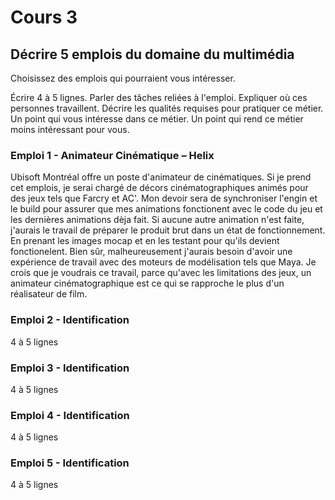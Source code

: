# Cours 3
## Décrire 5 emplois du domaine du multimédia
Choisissez des emplois qui pourraient vous intéresser. 

Écrire 4 à 5 lignes. Parler des tâches reliées à l'emploi. Expliquer où ces personnes travaillent. Décrire les qualités requises pour pratiquer ce métier. Un point qui vous intéresse dans ce métier. Un point qui rend ce métier moins intéressant pour vous.  

### Emploi 1 - Animateur Cinématique – Helix

Ubisoft Montréal offre un poste d'animateur de cinématiques. Si je prend cet emplois, je serai chargé de décors cinématographiques animés pour des jeux tels que Farcry et AC'. Mon devoir sera de synchroniser l'engin et le build pour assurer que mes animations fonctionent avec le code du jeu et les dernières animations dèja fait. Si aucune autre animation n'est faite, j'aurais le travail de préparer le produit brut dans un état de fonctionnement. En prenant les images mocap et en les testant pour qu'ils devient fonctionelent. Bien sûr, malheureusement j'aurais besoin d'avoir une expérience de travail avec des moteurs de modélisation tels que Maya. Je crois que je voudrais ce travail, parce qu'avec les limitations des jeux, un animateur cinématographique est ce qui se rapproche le plus d'un réalisateur de film.

### Emploi 2 - Identification
4 à 5 lignes

### Emploi 3 - Identification
4 à 5 lignes 

### Emploi 4 - Identification
4 à 5 lignes

### Emploi 5 - Identification
4 à 5 lignes

